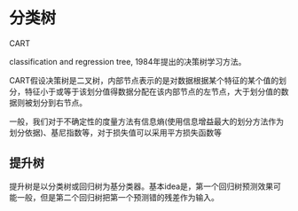 # 分类树

CART

classification and regression tree, 1984年提出的决策树学习方法。

CART假设决策树是二叉树，内部节点表示的是对数据根据某个特征的某个值的划分，特征小于或等于该划分值得数据分配在该内部节点的左节点，大于划分值的数据则被划分到右节点。

一般，我们对于不确定性的度量方法有信息熵(使用信息增益最大的划分方法作为划分依据)、基尼指数等，对于损失值可以采用平方损失函数等

## 提升树

提升树是以分类树或回归树为基分类器。基本idea是，第一个回归树预测效果可能一般，但是第二个回归树把第一个预测错的残差作为输入。